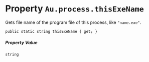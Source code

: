# Property `Au.process.thisExeName`

Gets file name of the program file of this process, like `"name.exe"`.

```
public static string thisExeName { get; }
```

##### Property Value

`string`